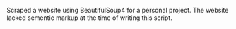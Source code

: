 Scraped a website using BeautifulSoup4 for a personal project. The website lacked sementic markup at the time of writing this script.
